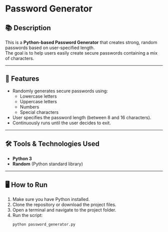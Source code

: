 # Password Generator

## 📚 Description
This is a **Python-based Password Generator** that creates strong, random passwords based on user-specified length.  
The goal is to help users easily create secure passwords containing a mix of characters.

---

## 🚀 Features
- Randomly generates secure passwords using:
  - Lowercase letters
  - Uppercase letters
  - Numbers
  - Special characters
- User specifies the password length (between 8 and 16 characters).
- Continuously runs until the user decides to exit.

---

## 🛠️ Tools & Technologies Used
- **Python 3**
- **Random** (Python standard library)

---

## 🖥️ How to Run
1. Make sure you have Python installed.
2. Clone the repository or download the project files.
3. Open a terminal and navigate to the project folder.
4. Run the script:
   ```bash
   python password_generator.py
